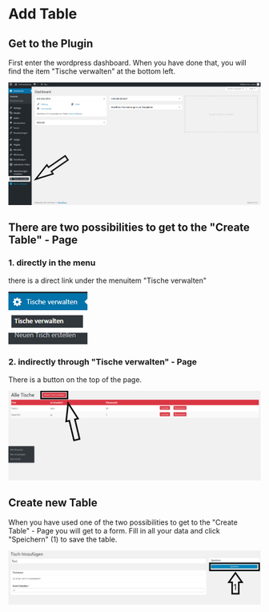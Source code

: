 # Add Table

## Get to the Plugin

First enter the wordpress dashboard. When you have done that, you will find the item "Tische verwalten" at the bottom left.

![menu](./../../assets/tische-verwalten.png)

## There are two possibilities to get to the "Create Table" - Page

### 1. directly in the menu

there is a direct link under the menuitem "Tische verwalten"

![menu](./../../assets/newtable1.png)

### 2. indirectly through "Tische verwalten" - Page

There is a button on the top of the page.

![menu](./../../assets/neuertisch2.png)

## Create new Table

When you have used one of the two possibilities to get to the "Create Table" - Page you will get to a form. Fill in all your data and click "Speichern" (1) to save the table.

![menu](./../../assets/neuertisch3.png)
